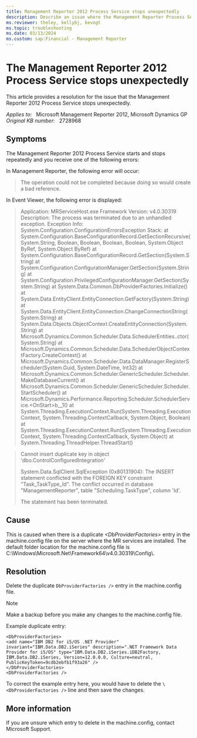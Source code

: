 ```yaml
---
title: Management Reporter 2012 Process Service stops unexpectedly
description: Describe an issue where the Management Reporter Process Service will unexpectedly stop running. Provides a resolution.
ms.reviewer: theley, kellybj, kevogt
ms.topic: troubleshooting
ms.date: 03/13/2024
ms.custom: sap:Financial - Management Reporter
---
```

# The Management Reporter 2012 Process Service stops unexpectedly

This article provides a resolution for the issue that the  Management Reporter 2012 Process Service stops unexpectedly.

_Applies to:_ &nbsp; Microsoft Management Reporter 2012, Microsoft Dynamics GP  
_Original KB number:_ &nbsp; 2728968

## Symptoms

The Management Reporter 2012 Process Service starts and stops repeatedly and you receive one of the following errors:

In Management Reporter, the following error will occur:

> The operation could not be completed because doing so would create a bad reference.

In Event Viewer, the following error is displayed:

> Application: MRServiceHost.exe Framework Version: v4.0.30319 Description: The process was terminated due to an unhandled exception. Exception Info: System.Configuration.ConfigurationErrorsException Stack: at System.Configuration.BaseConfigurationRecord.GetSectionRecursive(System.String, Boolean, Boolean, Boolean, Boolean, System.Object ByRef, System.Object ByRef) at System.Configuration.BaseConfigurationRecord.GetSection(System.String) at System.Configuration.ConfigurationManager.GetSection(System.String) at System.Configuration.PrivilegedConfigurationManager.GetSection(System.String) at System.Data.Common.DbProviderFactories.Initialize() at System.Data.EntityClient.EntityConnection.GetFactory(System.String) at System.Data.EntityClient.EntityConnection.ChangeConnectionString(System.String) at System.Data.Objects.ObjectContext.CreateEntityConnection(System.String) at Microsoft.Dynamics.Common.Scheduler.Data.SchedulerEntities..ctor(System.String) at Microsoft.Dynamics.Common.Scheduler.Data.SchedulerObjectContextFactory.CreateContext() at Microsoft.Dynamics.Common.Scheduler.Data.DataManager.RegisterScheduler(System.Guid, System.DateTime, Int32) at Microsoft.Dynamics.Common.Scheduler.GenericScheduler.Scheduler.MakeDatabaseCurrent() at Microsoft.Dynamics.Common.Scheduler.GenericScheduler.Scheduler.StartScheduler() at Microsoft.Dynamics.Performance.Reporting.Scheduler.SchedulerService.\<OnStart>b__1() at System.Threading.ExecutionContext.Run(System.Threading.ExecutionContext, System.Threading.ContextCallback, System.Object, Boolean) at System.Threading.ExecutionContext.Run(System.Threading.ExecutionContext, System.Threading.ContextCallback, System.Object) at System.Threading.ThreadHelper.ThreadStart()

> Cannot insert duplicate key in object 'dbo.ControlConfiguredIntegration'
>
> System.Data.SqlClient.SqlException (0x80131904): The INSERT statement conflicted with the FOREIGN KEY constraint "Task_TaskType_Id". The conflict occurred in database "ManagementReporter", table "Scheduling.TaskType", column 'Id'.
>
> The statement has been terminated.

## Cause

This is caused when there is a duplicate *\<DbProviderFactories>* entry in the machine.config file on the server where the MR services are installed. The default folder location for the machine.config file is C:\Windows\Microsoft.Net\Framework64\v4.0.30319\Config\\.

## Resolution

Delete the duplicate `DbProviderFactories />` entry in the machine.config file.

> [!NOTE]
> Make a backup before you make any changes to the machine.config file.

Example duplicate entry:

```console
<DbProviderFactories>
<add name="IBM DB2 for i5/OS .NET Provider" invariant="IBM.Data.DB2.iSeries" description=".NET Framework Data Provider for i5/OS" type="IBM.Data.DB2.iSeries.iDB2Factory, IBM.Data.DB2.iSeries, Version=12.0.0.0, Culture=neutral, PublicKeyToken=9cdb2ebfb1f93a26" />
</DbProviderFactories>
<DbProviderFactories />
```

To correct the example entry here, you would have to delete the `\<DbProviderFactories />` line and then save the changes.

## More information

If you are unsure which entry to delete in the machine.config, contact Microsoft Support.
